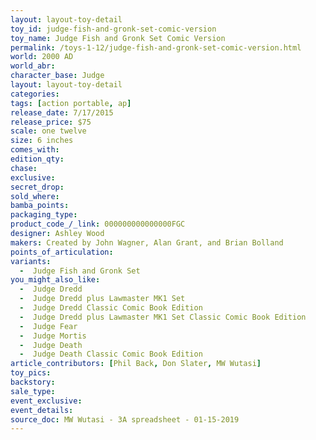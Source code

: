 ```yaml
---
layout: layout-toy-detail 
toy_id: judge-fish-and-gronk-set-comic-version
toy_name: Judge Fish and Gronk Set Comic Version
permalink: /toys-1-12/judge-fish-and-gronk-set-comic-version.html
world: 2000 AD
world_abr: 
character_base: Judge
layout: layout-toy-detail
categories: 
tags: [action portable, ap] 
release_date: 7/17/2015
release_price: $75 
scale: one twelve
size: 6 inches
comes_with: 
edition_qty: 
chase: 
exclusive: 
secret_drop: 
sold_where: 
bamba_points: 
packaging_type: 
product_code_/_link: 000000000000000FGC
designer: Ashley Wood
makers: Created by John Wagner, Alan Grant, and Brian Bolland
points_of_articulation: 
variants: 
  -  Judge Fish and Gronk Set
you_might_also_like: 
  -  Judge Dredd
  -  Judge Dredd plus Lawmaster MK1 Set
  -  Judge Dredd Classic Comic Book Edition
  -  Judge Dredd plus Lawmaster MK1 Set Classic Comic Book Edition
  -  Judge Fear 
  -  Judge Mortis
  -  Judge Death
  -  Judge Death Classic Comic Book Edition
article_contributors: [Phil Back, Don Slater, MW Wutasi]
toy_pics: 
backstory: 
sale_type: 
event_exclusive: 
event_details: 
source_doc: MW Wutasi - 3A spreadsheet - 01-15-2019
---
```

